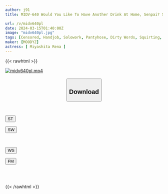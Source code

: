 ```yaml
---
author: j91
title: MIDV-640 Would You Like To Have Another Drink At Home, Senpai? She Falls In Love With The Temptation Of A Junior Female Employee In Pantyhose. She Is Teased By Whispering Dirty Words And Giving A Hand Job, And Her Sensitivity Increases. Even After The First Episode, She Continues To Have Sex For 17 Times. Rena Miyashita

url: /v/midv640pl
date: 2024-03-15T01:40:00Z
image: "midv640pl.jpg"
tags: [Censored, Handjob, Solowork, Pantyhose, Dirty Words, Squirting, Subordinates - Colleagues	]
maker: [MOODYZ]
actress: [ Miyashita Rena ]
---
```



{{< rawhtml >}}

<div class="video" data-videoid="wljGBwxLmaiP8y">
    <a href="javascript:;">
        <img src="/v/midv640pl/midv640pl.jpg" width="WIDTH" height="HEIGHT" alt="midv640pl.mp4" loading="lazy">
    </a>
</div>

<script type="text/javascript" src="https://j91.asia/asset/on-demand-st.js"></script>

<br>
  <link rel="stylesheet" href="https://j91.asia/asset/bs5.css">
  
  <center>
  <button class="btn btn-primary" type="button" data-bs-toggle="collapse" data-bs-target=".multi-collapse" aria-expanded="false" aria-controls="multiCollapseExample1 multiCollapseExample2"><h2>Download</h2></button></center>
</p>
<div class="row">
  <div class="col">
    <div class="collapse multi-collapse" id="multiCollapseExample1">
      <div class="card card-body">
	      	      <br>
<div class="buttons">  
<p><a href="https://streamtape.to/v/wljGBwxLmaiP8y" target="_blank"><button class="btn-hover color-3"><i class="fa fa-download"></i> ST</button></a></p>
<p><a href="https://cdnwish.com/qgpf85hhdygn" target="_blank"><button class="btn-hover color-2"><i class="fa fa-download"></i> SW</button></a></p></div>
    </div>
  </div>
</div>
  <div class="col">
    <div class="collapse multi-collapse" id="multiCollapseExample2">
      <div class="card card-body">
	      <br>
<div class="buttons">
<p><a href="javascript:;"><button class="btn-hover color-9"><i class="fa fa-download"></i> WS</button></a></p>
<p><a href="javascript:;"><button class="btn-hover color-8"><i class="fa fa-download"></i> FM</button></a></p></div>
<br><br>
      </div>
    </div>
  </div>
</div>

{{< /rawhtml >}}